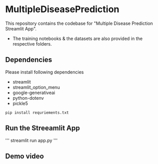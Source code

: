 # MultipleDiseasePrediction

This repository contains the codebase for "Multiple Disease Prediction Streamlit App". 
- The training notebooks &amp; the datasets are also provided in the respective folders. 


## Dependencies
Please install following dependencies
- streamlit
- streamlit_option_menu
- google-generativeai
- python-dotenv
- pickle5

```
pip install requriements.txt
```

## Run the Streeamlit App 

'''
streamlit run app.py
'''

## Demo video

![]()

